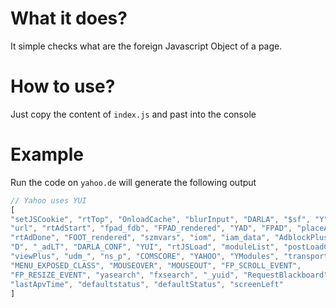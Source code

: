 # What it does?

It simple checks what are the foreign Javascript Object of a page.

# How to use?

Just copy the content of `index.js` and past into the console

# Example

Run the code on `yahoo.de` will generate the following output

```javascript
// Yahoo uses YUI
[
"setJSCookie", "rtTop", "OnloadCache", "blurInput", "DARLA", "$sf", "Y", "TL1_rendered",
"url", "rtAdStart", "fpad_fdb", "FPAD_rendered", "YAD", "FPAD", "placeAlenty", "i",
"rtAdDone", "FOOT_rendered", "szmvars", "iom", "iam_data", "AdblockPlus", "check1", "check2",
"D", "_adLT", "DARLA_CONF", "YUI", "rtJSLoad", "moduleList", "postLoadConf", "_comscore",
"viewPlus", "udm_", "ns_p", "COMSCORE", "YAHOO", "YModules", "transportEval", "MORE_MENU_CLASS",
"MENU_EXPOSED_CLASS", "MOUSEOVER", "MOUSEOUT", "FP_SCROLL_EVENT",
"FP_RESIZE_EVENT", "yasearch", "fxsearch", "_yuid", "RequestBlackboard",
"lastApvTime", "defaultstatus", "defaultStatus", "screenLeft"
]
```
